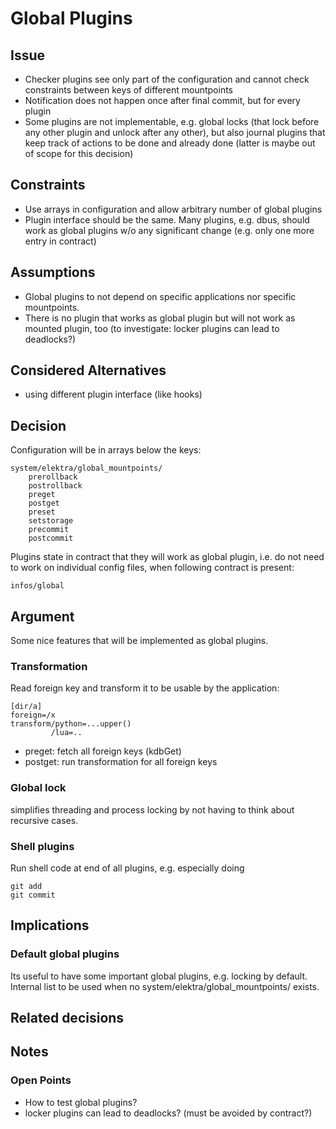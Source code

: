 # Global Plugins

## Issue

- Checker plugins see only part of the configuration and cannot check
  constraints between keys of different mountpoints
- Notification does not happen once after final commit, but for every
  plugin
- Some plugins are not implementable, e.g. global locks (that lock
  before any other plugin and unlock after any other), but also
  journal plugins that keep track of actions to be done and already
  done (latter is maybe out of scope for this decision)

## Constraints

- Use arrays in configuration and allow arbitrary number of global plugins
- Plugin interface should be the same. Many plugins, e.g. dbus, should work
  as global plugins w/o any significant change (e.g. only one more entry
  in contract)

## Assumptions

- Global plugins to not depend on specific applications nor specific
  mountpoints.
- There is no plugin that works as global plugin but will not work
  as mounted plugin, too (to investigate: locker plugins can lead to deadlocks?)

## Considered Alternatives

- using different plugin interface (like hooks)

## Decision

Configuration will be in arrays below the keys:

    system/elektra/global_mountpoints/
        prerollback
        postrollback
        preget
        postget
        preset
        setstorage
        precommit
        postcommit

Plugins state in contract that they will work as global plugin, i.e.
do not need to work on individual config files, when following contract
is present:

    infos/global


## Argument

Some nice features that will be implemented as global plugins.

### Transformation

Read foreign key and transform it to be usable by the application:

    [dir/a]
    foreign=/x
    transform/python=...upper()
             /lua=..

- preget: fetch all foreign keys (kdbGet)
- postget: run transformation for all foreign keys


### Global lock

simplifies threading and process locking by not having to think about
recursive cases.


### Shell plugins

Run shell code at end of all plugins, e.g. especially doing

    git add
    git commit

## Implications

### Default global plugins

Its useful to have some important global plugins, e.g. locking by default.
Internal list to be used when no system/elektra/global_mountpoints/ exists.

## Related decisions

## Notes

### Open Points

- How to test global plugins?
- locker plugins can lead to deadlocks? (must be avoided by contract?)
